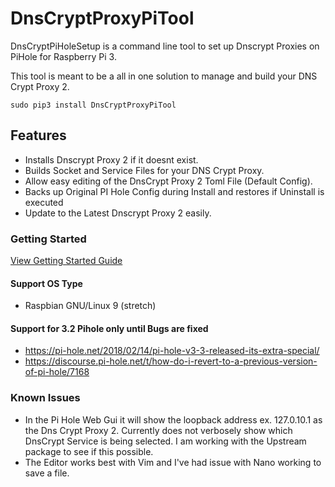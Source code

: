 # DnsCryptProxyPiTool


DnsCryptPiHoleSetup is a command line tool to set up Dnscrypt Proxies on PiHole for Raspberry Pi 3.

This tool is meant to be a all in one solution to manage and build your DNS Crypt Proxy 2.

`sudo pip3 install DnsCryptProxyPiTool`

## Features

- Installs Dnscrypt Proxy 2 if it doesnt exist.
- Builds Socket and Service Files for your DNS Crypt Proxy. 
- Allow easy editing of the DnsCrypt Proxy 2 Toml File (Default Config).
- Backs up Original PI Hole Config during Install and restores if Uninstall is executed
- Update to the Latest Dnscrypt Proxy 2 easily.

### Getting Started

[View Getting Started Guide](GET_STARTED.MD)

#### Support OS Type
- Raspbian GNU/Linux 9 (stretch)


#### Support for 3.2 Pihole only until Bugs are fixed
- https://pi-hole.net/2018/02/14/pi-hole-v3-3-released-its-extra-special/
- https://discourse.pi-hole.net/t/how-do-i-revert-to-a-previous-version-of-pi-hole/7168
 
### Known Issues
- In the Pi Hole Web Gui it will show the loopback address ex. 127.0.10.1 as the Dns Crypt Proxy 2.
Currently does not verbosely show which DnsCrypt Service is being selected. I am working with the Upstream
package to see if this possible.
- The Editor works best with Vim and I've had issue with Nano working to save a file.



